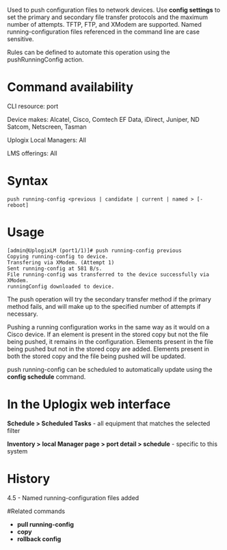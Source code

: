 <!-- 5.4 -->

Used to push configuration files to network devices. Use **config settings** to set the primary and secondary file transfer protocols and the maximum number of attempts. TFTP, FTP, and XModem are supported. Named running-configuration files referenced in the command line are case sensitive. 

Rules can be defined to automate this operation using the pushRunningConfig action.

# Command availability

CLI resource: port

Device makes: Alcatel, Cisco, Comtech EF Data, iDirect, Juniper, ND Satcom, Netscreen, Tasman

Uplogix Local Managers: All

LMS offerings: All

# Syntax 

```
push running-config <previous | candidate | current | named > [-reboot]
```

# Usage 

```
[admin@UplogixLM (port1/1)]# push running-config previous
Copying running-config to device.
Transfering via XModem. (Attempt 1)
Sent running-config at 581 B/s.
File running-config was transferred to the device successfully via XModem.
runningConfig downloaded to device. 
```

The push operation will try the secondary transfer method if the primary method fails, and will make up to the specified number of attempts if necessary. 

Pushing a running configuration works in the same way as it would on a Cisco device. If an element is present in the stored copy but not the file being pushed, it remains in the configuration. Elements present in the file being pushed but not in the stored copy are added. Elements present in both the stored copy and the file being pushed will be updated.

push running-config can be scheduled to automatically update using the **config schedule** command.

# In the Uplogix web interface

**Schedule > Scheduled Tasks** - all equipment that matches the selected filter

**Inventory > local Manager page > port detail > schedule** - specific to this system

# History 

4.5 - Named running-configuration files added 

#Related commands 

- **pull running-config**
- **copy**
- **rollback config**